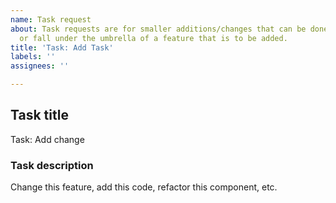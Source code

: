 ```yaml
---
name: Task request
about: Task requests are for smaller additions/changes that can be done quickly/easily
  or fall under the umbrella of a feature that is to be added.
title: 'Task: Add Task'
labels: ''
assignees: ''

---
```


## Task title
Task: Add change

### Task description
Change this feature, add this code, refactor this component, etc.
